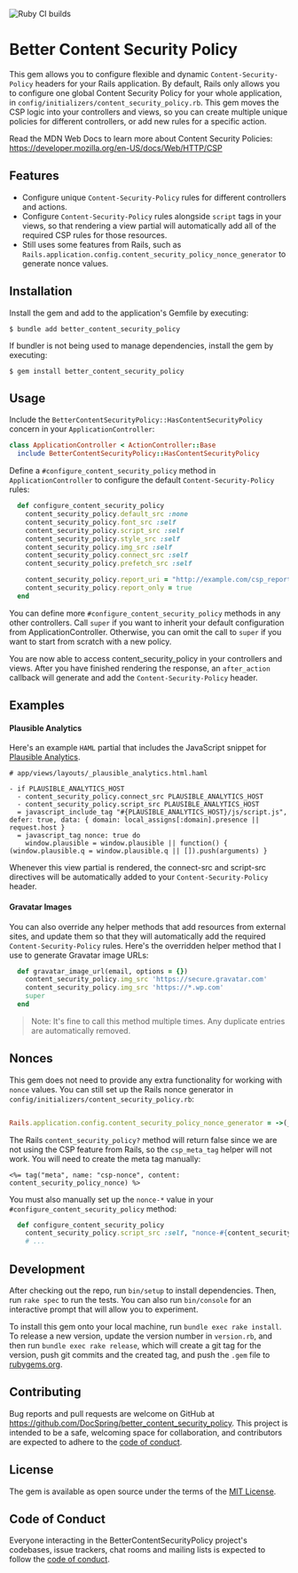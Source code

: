![Ruby CI builds](https://github.com/DocSpring/better_content_security_policy/actions/workflows/main.yml/badge.svg)

# Better Content Security Policy

This gem allows you to configure flexible and dynamic `Content-Security-Policy` headers for your Rails application.
By default, Rails only allows you to configure one global Content Security Policy for your whole application, in `config/initializers/content_security_policy.rb`. This gem moves the CSP logic into your controllers and views, so you can create multiple unique policies for different controllers, or add new rules for a specific action.

Read the MDN Web Docs to learn more about Content Security Policies: https://developer.mozilla.org/en-US/docs/Web/HTTP/CSP

## Features

- Configure unique `Content-Security-Policy` rules for different controllers and actions.
- Configure `Content-Security-Policy` rules alongside `script` tags in your views, so that rendering a view partial will automatically add all of the required CSP rules for those resources.
- Still uses some features from Rails, such as `Rails.application.config.content_security_policy_nonce_generator` to generate nonce values.

## Installation

Install the gem and add to the application's Gemfile by executing:

    $ bundle add better_content_security_policy

If bundler is not being used to manage dependencies, install the gem by executing:

    $ gem install better_content_security_policy

## Usage

Include the `BetterContentSecurityPolicy::HasContentSecurityPolicy` concern in your `ApplicationController`:

```ruby
class ApplicationController < ActionController::Base
  include BetterContentSecurityPolicy::HasContentSecurityPolicy
```

Define a `#configure_content_security_policy` method in `ApplicationController` to configure the default `Content-Security-Policy` rules:

```ruby
  def configure_content_security_policy
    content_security_policy.default_src :none
    content_security_policy.font_src :self
    content_security_policy.script_src :self
    content_security_policy.style_src :self
    content_security_policy.img_src :self
    content_security_policy.connect_src :self
    content_security_policy.prefetch_src :self

    content_security_policy.report_uri = "http://example.com/csp_reports"
    content_security_policy.report_only = true
  end
```

You can define more `#configure_content_security_policy` methods in any other controllers. Call `super` if you want to inherit your default configuration from ApplicationController. Otherwise, you can omit the call to `super` if you want to start from scratch with a new policy.

You are now able to access content_security_policy in your controllers and views. After you have finished rendering the response, an `after_action` callback will generate and add the `Content-Security-Policy` header.

## Examples

#### Plausible Analytics

Here's an example `HAML` partial that includes the JavaScript snippet for [Plausible Analytics](https://plausible.io/).

```haml
# app/views/layouts/_plausible_analytics.html.haml

- if PLAUSIBLE_ANALYTICS_HOST
  - content_security_policy.connect_src PLAUSIBLE_ANALYTICS_HOST
  - content_security_policy.script_src PLAUSIBLE_ANALYTICS_HOST
  = javascript_include_tag "#{PLAUSIBLE_ANALYTICS_HOST}/js/script.js", defer: true, data: { domain: local_assigns[:domain].presence || request.host }
  = javascript_tag nonce: true do
    window.plausible = window.plausible || function() { (window.plausible.q = window.plausible.q || []).push(arguments) }
```

Whenever this view partial is rendered, the connect-src and script-src directives will be automatically added to your `Content-Security-Policy` header.

#### Gravatar Images

You can also override any helper methods that add resources from external sites, and update them so that they will automatically add the required `Content-Security-Policy` rules. Here's the overridden helper method that I use to generate Gravatar image URLs:

```ruby
  def gravatar_image_url(email, options = {})
    content_security_policy.img_src 'https://secure.gravatar.com'
    content_security_policy.img_src 'https://*.wp.com'
    super
  end
```

> Note: It's fine to call this method multiple times. Any duplicate entries are automatically removed.

## Nonces

This gem does not need to provide any extra functionality for working with `nonce` values. You can still set up the Rails nonce generator in `config/initializers/content_security_policy.rb`:

```ruby

Rails.application.config.content_security_policy_nonce_generator = ->(_request) { SecureRandom.base64(16) }
```

The Rails `content_security_policy?` method will return false since we are not using the CSP feature from Rails, so the `csp_meta_tag` helper will not work. You will need to create the meta tag manually:

```
<%= tag("meta", name: "csp-nonce", content: content_security_policy_nonce) %>
```

You must also manually set up the `nonce-*` value in your `#configure_content_security_policy` method:

```ruby
  def configure_content_security_policy
    content_security_policy.script_src :self, "nonce-#{content_security_policy_nonce}"
    # ...
```

## Development

After checking out the repo, run `bin/setup` to install dependencies. Then, run `rake spec` to run the tests. You can also run `bin/console` for an interactive prompt that will allow you to experiment.

To install this gem onto your local machine, run `bundle exec rake install`. To release a new version, update the version number in `version.rb`, and then run `bundle exec rake release`, which will create a git tag for the version, push git commits and the created tag, and push the `.gem` file to [rubygems.org](https://rubygems.org).

## Contributing

Bug reports and pull requests are welcome on GitHub at https://github.com/DocSpring/better_content_security_policy. This project is intended to be a safe, welcoming space for collaboration, and contributors are expected to adhere to the [code of conduct](https://github.com/DocSpring/better_content_security_policy/blob/main/CODE_OF_CONDUCT.md).

## License

The gem is available as open source under the terms of the [MIT License](https://opensource.org/licenses/MIT).

## Code of Conduct

Everyone interacting in the BetterContentSecurityPolicy project's codebases, issue trackers, chat rooms and mailing lists is expected to follow the [code of conduct](https://github.com/DocSpring/better_content_security_policy/blob/main/CODE_OF_CONDUCT.md).
